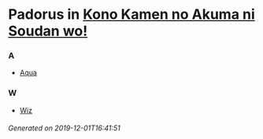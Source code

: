 # Padorus in [Kono Kamen no Akuma ni Soudan wo!](https://myanimelist.net/manga/114664/Kono_Kamen_no_Akuma_ni_Soudan_wo)

### A
* [Aqua](https://github.com/shadow578/Padoru-Padoru/blob/master/table-of-contents/characters/Aqua.md)

### W
* [Wiz](https://github.com/shadow578/Padoru-Padoru/blob/master/table-of-contents/characters/Wiz.md)

###### Generated on 2019-12-01T16:41:51
